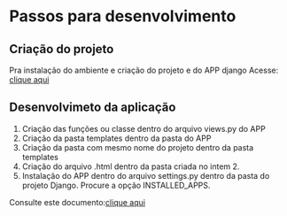 # Passos para desenvolvimento

## Criação do projeto

Pra instalação do ambiente e criação do projeto e do APP django Acesse: [clique aqui](https://github.com/ThyagoAssis/python2024.3/blob/main/Documentos/ambiente.md)

## Desenvolvimeto da aplicação

1. Criação das funções ou classe dentro do arquivo views.py do APP
2. Criação da pasta templates dentro da pasta do APP
3. Criação da pasta com mesmo nome do projeto dentro da pasta templates
4. Criação do arquivo .html dentro da pasta criada no intem 2.
5. Instalação do APP dentro do arquivo settings.py dentro da pasta do projeto Django. Procure a opção INSTALLED_APPS.

Consulte este documento:[clique aqui](https://github.com/ThyagoAssis/python2024.3/blob/main/Documentos/Olamundo.md)
